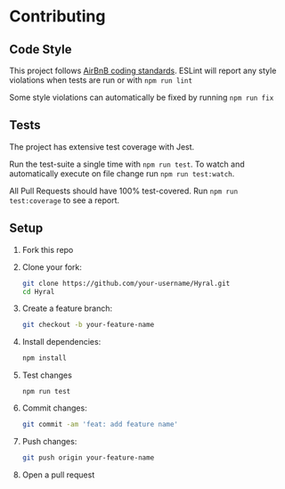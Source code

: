 # Contributing

## Code Style

This project follows [AirBnB coding standards]. ESLint will report any style violations when tests are run or 
with `npm run lint`

Some style violations can automatically be fixed by running `npm run fix`

## Tests

The project has extensive test coverage with Jest.

Run the test-suite a single time with `npm run test`. To watch and automatically execute on file change 
run `npm run test:watch`. 

All Pull Requests should have 100% test-covered. Run `npm run test:coverage` to see a report.

## Setup

1. Fork this repo

1. Clone your fork:

    ```bash
    git clone https://github.com/your-username/Hyral.git
    cd Hyral
    ```

1. Create a feature branch:

    ```bash
    git checkout -b your-feature-name
    ```

1. Install dependencies:

    ```bash
    npm install
    ```

1. Test changes

    ```
    npm run test
    ```

1. Commit changes:

    ```bash
    git commit -am 'feat: add feature name'
    ```

1. Push changes:

    ```bash
    git push origin your-feature-name
    ```

1. Open a pull request

[AirBnb coding standards]: https://github.com/airbnb/javascript